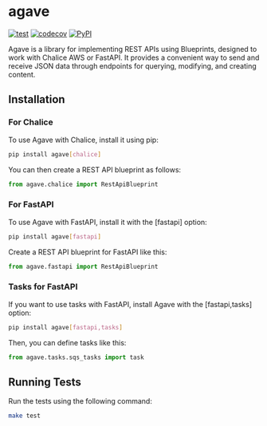 # agave
[![test](https://github.com/cuenca-mx/agave/workflows/test/badge.svg)](https://github.com/cuenca-mx/agave/actions?query=workflow%3Atest)
[![codecov](https://codecov.io/gh/cuenca-mx/agave/branch/main/graph/badge.svg)](https://codecov.io/gh/cuenca-mx/agave)
[![PyPI](https://img.shields.io/pypi/v/agave.svg)](https://pypi.org/project/agave/)

Agave is a library for implementing REST APIs using Blueprints, designed to work with Chalice AWS or FastAPI. It provides a convenient way to send and receive JSON data through endpoints for querying, modifying, and creating content.

## Installation


### For Chalice

To use Agave with Chalice, install it using pip:

```bash
pip install agave[chalice]
```

You can then create a REST API blueprint as follows:
```python
from agave.chalice import RestApiBlueprint
```

### For FastAPI
To use Agave with FastAPI, install it with the [fastapi] option:

```bash
pip install agave[fastapi]
```

Create a REST API blueprint for FastAPI like this:

```python
from agave.fastapi import RestApiBlueprint
```

### Tasks for FastAPI

If you want to use tasks with FastAPI, install Agave with the [fastapi,tasks] option:
```bash
pip install agave[fastapi,tasks]
```

Then, you can define tasks like this:
```python
from agave.tasks.sqs_tasks import task
```

## Running Tests

Run the tests using the following command:

```bash
make test
```
